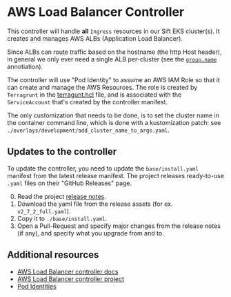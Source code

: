 # AWS Load Balancer Controller

This controller will handle **all** `Ingress` resources in our Sift EKS cluster(s). It creates and manages AWS ALBs
(Application Load Balancer).

Since ALBs can route traffic based on the hostname (the http Host header), in general we only ever need a single ALB
per-cluster (see the
[`group.name`](https://kubernetes-sigs.github.io/aws-load-balancer-controller/v2.7/guide/ingress/annotations/#group.name)
annotiation).

The controller will use "Pod Identity" to assume an AWS IAM Role so that it can create and manage the AWS Resources. The
role is created by `Terragrunt` in the [terragunt.hcl](../../development/global/iam/pod-identity/aws-lb-controller/terragrunt.hcl) file, and is associated with the
`ServiceAccount` that's created by the controller manifest.

The only customization that needs to be done, is to set the cluster name in the container command line, which is done
with a kustomization patch: see `./overlays/development/add_cluster_name_to_args.yaml`.

## Updates to the controller

To update the controller, you need to update the `base/install.yaml` manifest from the latest release manifest. The
project releases ready-to-use `.yaml` files on their "GitHub Releases" page.

0. Read the project [release notes](https://github.com/kubernetes-sigs/aws-load-balancer-controller/releases).
1. Download the yaml file from the release assets (for ex. `v2_7_2_full.yaml`).
2. Copy it to `./base/install.yaml`.
3. Open a Pull-Request and specify major changes from the release notes (if any), and specify what you upgrade from and
   to.

## Additional resources

- [AWS Load Balancer controller docs](https://kubernetes-sigs.github.io/aws-load-balancer-controller/)
- [AWS Load Balancer controller project](https://github.com/kubernetes-sigs/aws-load-balancer-controller)
- [Pod Identities](https://docs.aws.amazon.com/eks/latest/userguide/pod-identities.html)
